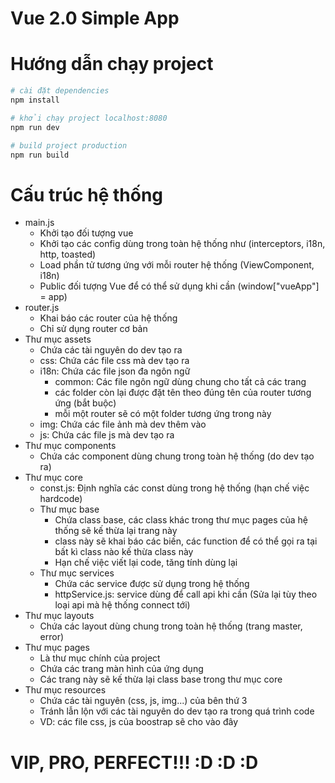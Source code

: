 # Vue 2.0 Simple App

# Hướng dẫn chạy project

``` bash
# cài đặt dependencies
npm install

# khởi chạy project localhost:8080
npm run dev

# build project production
npm run build
```

# Cấu trúc hệ thống
- main.js
    + Khởi tạo đối tượng vue
    + Khởi tạo các config dùng trong toàn hệ thống như (interceptors, i18n, http, toasted)
    + Load phần tử tương ứng với mỗi router hệ thống (ViewComponent, i18n)
    + Public đối tượng Vue để có thể sử dụng khi cần (window["vueApp"] = app)
- router.js
    + Khai báo các router của hệ thống
    + Chỉ sử dụng router cơ bản
- Thư mục assets
    + Chứa các tài nguyên do dev tạo ra
    + css: Chứa các file css mà dev tạo ra
    + i18n: Chứa các file json đa ngôn ngữ
        * common: Các file ngôn ngữ dùng chung cho tất cả các trang
        * các folder còn lại được đặt tên theo đúng tên của router tương ứng (bắt buộc)
        * mỗi một router sẽ có một folder tương ứng trong này
    + img: Chứa các file ảnh mà dev thêm vào
    + js: Chứa các file js mà dev tạo ra
- Thư mục components
    + Chứa các component dùng chung trong toàn hệ thống (do dev tạo ra)
- Thư mục core
    + const.js: Định nghĩa các const dùng trong hệ thống (hạn chế việc hardcode)
    + Thư mục base
        * Chứa class base, các class khác trong thư mục pages của hệ thống sẽ kế thừa lại trang này
        * class này sẽ khai báo các biến, các function để có thể gọi ra tại bất kì class nào kế thừa class này
        * Hạn chế việc viết lại code, tăng tính dùng lại
    + Thư mục services
        * Chứa các service được sử dụng trong hệ thống
        * httpService.js: service dùng để call api khi cần (Sửa lại tùy theo loại api mà hệ thống connect tới)
- Thư mục layouts
    + Chứa các layout dùng chung trong toàn hệ thống (trang master, error)
- Thư mục pages
    + Là thư mục chính của project
    + Chứa các trang màn hình của ứng dụng
    + Các trang này sẽ kế thừa lại class base trong thư mục core
- Thư mục resources
    + Chứa các tài nguyên (css, js, img...) của bên thứ 3
    + Tránh lẫn lộn với các tài nguyên do dev tạo ra trong quá trình code
    + VD: các file css, js của boostrap sẽ cho vào đây

# VIP, PRO, PERFECT!!! :D :D :D
